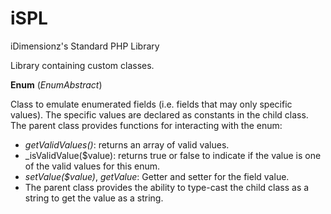 # iSPL
iDimensionz's Standard PHP Library

Library containing custom classes.

**Enum** (_EnumAbstract_)

Class to emulate enumerated fields (i.e. fields that may only specific values).
The specific values are declared as constants in the child class.
The parent class provides functions for interacting with the enum:
* _getValidValues()_: returns an array of valid values.
* _isValidValue($value): returns true or false to indicate if the value is one of the valid values for this enum.
* _setValue($value)_, _getValue_: Getter and setter for the field value.
* The parent class provides the ability to type-cast the child class as a string to get the value as a string. 
